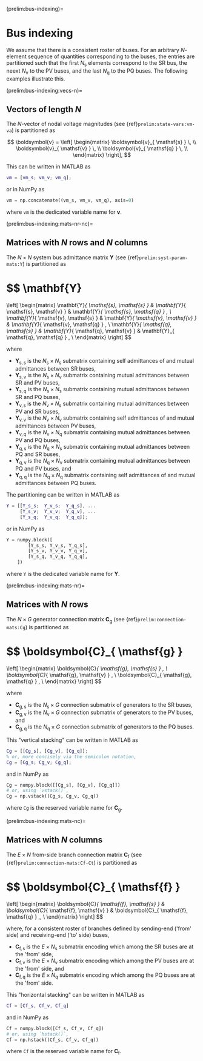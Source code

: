(prelim:bus-indexing)=
# Bus indexing

We assume that there is a consistent roster of buses.
For an arbitrary $N$-element sequence of quantities corresponding to the buses,
the entries are partitioned such that
the first $N_{ \mathsf{s} }$ elements correspond to the SR bus,
the neext $N_{ \mathsf{v} }$ to the PV buses,
and
the last $N_{ \mathsf{q} }$ to the PQ buses.
The following examples illustrate this.

(prelim:bus-indexing:vecs-n)=
## Vectors of length $N$

The  $N$-vector of nodal voltage magnitudes
(see {ref}`prelim:state-vars:vm-va`)
is partitioned as

$$
\boldsymbol{v} =
\left[ \begin{matrix}
    \boldsymbol{v}_{ \mathsf{s} } \, \\
    \boldsymbol{v}_{ \mathsf{v} } \, \\
    \boldsymbol{v}_{ \mathsf{q} } \, \\
\end{matrix} \right],
$$

This can be written in MATLAB as

```matlab
vm = [vm_s; vm_v; vm_q];
```

or in NumPy as

```python
vm = np.concatenate((vm_s, vm_v, vm_q), axis=0)
```

where `vm` is the dedicated variable name for $\boldsymbol{v}$.

(prelim:bus-indexing:mats-nr-nc)=
## Matrices with $N$ rows and $N$ columns

The $N \times N$ system bus admittance matrix $\mathbf{Y}$
(see {ref}`prelim:syst-param-mats:Y`)
is partitioned as

$$
\mathbf{Y}
=
\left[ \begin{matrix}
    \mathbf{Y}_{ \mathsf{s}, \mathsf{s} }
    & \mathbf{Y}_{ \mathsf{s}, \mathsf{v} }
    & \mathbf{Y}_{ \mathsf{s}, \mathsf{q} } \, \\
    \mathbf{Y}_{ \mathsf{v}, \mathsf{s} }
    & \mathbf{Y}_{ \mathsf{v}, \mathsf{v} }
    & \mathbf{Y}_{ \mathsf{v}, \mathsf{q} } \, \\
    \mathbf{Y}_{ \mathsf{q}, \mathsf{s} }
    & \mathbf{Y}_{ \mathsf{q}, \mathsf{v} }
    & \mathbf{Y}_{ \mathsf{q}, \mathsf{q} } \, \\
\end{matrix} \right]
$$

where

* $\mathbf{Y}_{ \mathsf{s}, \mathsf{s} }$ is the $N_{ \mathsf{s}} \times N_{ \mathsf{s}}$
  submatrix containing self admittances of and mutual admittances between SR buses,
* $\mathbf{Y}_{ \mathsf{s}, \mathsf{v} }$ is the $N_{ \mathsf{s}} \times N_{ \mathsf{v}}$
  submatrix containing mutual admittances between SR and PV buses,
* $\mathbf{Y}_{ \mathsf{s}, \mathsf{q} }$ is the $N_{ \mathsf{s}} \times N_{ \mathsf{s}}$
  submatrix containing mutual admittances between SR and PQ buses,
* $\mathbf{Y}_{ \mathsf{v}, \mathsf{s} }$ is the $N_{ \mathsf{v}} \times N_{ \mathsf{s}}$
  submatrix containing mutual admittances between PV and SR buses,
* $\mathbf{Y}_{ \mathsf{v}, \mathsf{v} }$ is the $N_{ \mathsf{v}} \times N_{ \mathsf{v}}$
  submatrix containing self admittances of and mutual admittances between PV buses,
* $\mathbf{Y}_{ \mathsf{v}, \mathsf{q} }$ is the $N_{ \mathsf{v}} \times N_{ \mathsf{q}}$
  submatrix containing mutual admittances between PV and PQ buses,
* $\mathbf{Y}_{ \mathsf{q}, \mathsf{s} }$ is the $N_{ \mathsf{q}} \times N_{ \mathsf{s}}$
  submatrix containing mutual admittances between PQ and SR buses,
* $\mathbf{Y}_{ \mathsf{q}, \mathsf{v} }$ is the $N_{ \mathsf{q}} \times N_{ \mathsf{v}}$
  submatrix containing mutual admittances between PQ and PV buses,
  and
* $\mathbf{Y}_{ \mathsf{q}, \mathsf{q} }$ is the $N_{ \mathsf{q}} \times N_{ \mathsf{q}}$
  submatrix containing self admittances of and mutual admittances between PQ buses.

The partitioning can be written in MATLAB as

```matlab
Y = [[Y_s_s;  Y_v_s;  Y_q_s], ...
     [Y_s_v;  Y_v_v;  Y_q_v], ...
     [Y_s_q;  Y_v_q;  Y_q_q]];
```

or in NumPy as

```python
Y = numpy.block([
        [Y_s_s, Y_v_s, Y_q_s],
        [Y_s_v, Y_v_v, Y_q_v],
        [Y_s_q, Y_v_q, Y_q_q],
    ])
```

where `Y` is the dedicated variable name for $\mathbf{Y}$.

(prelim:bus-indexing:mats-nr)=
## Matrices with $N$ rows

The $N \times G$ generator connection matrix $\boldsymbol{C}_{ \mathsf{g} }$
(see {ref}`prelim:connection-mats:Cg`)
is partitioned as

$$
\boldsymbol{C}_{ \mathsf{g} }
=
\left[ \begin{matrix}
    \boldsymbol{C}_{ \mathsf{g}, \mathsf{s} } \, \\
    \boldsymbol{C}_{ \mathsf{g}, \mathsf{v} } \, \\
    \boldsymbol{C}_{ \mathsf{g}, \mathsf{q} } \, \\
\end{matrix} \right]
$$

where

* $\boldsymbol{C}_{ \mathsf{g}, \mathsf{s} }$ is the $N_{ \mathsf{s} } \times G$ connection submatrix of generators to the SR buses,
* $\boldsymbol{C}_{ \mathsf{g}, \mathsf{v} }$ is the $N_{ \mathsf{v} } \times G$ connection submatrix of generators to the PV buses,
  and
* $\boldsymbol{C}_{ \mathsf{g}, \mathsf{q} }$ is the $N_{ \mathsf{q} } \times G$ connection submatrix of generators to the PQ buses.

This "vertical stacking" can be written in MATLAB as

```matlab
Cg = [[Cg_s], [Cg_v], [Cg_q]];
% or, more concisely via the semicolon notation,
Cg = [Cg_s; Cg_v; Cg_q];
```

and in NumPy as

```python
Cg = numpy.block([[Cg_s], [Cg_v], [Cg_q]])
# or, using `vstack()`,
Cg = np.vstack((Cg_s, Cg_v, Cg_q))
```

where `Cg` is the reserved variable name for $\boldsymbol{C}_{ \mathsf{g} }$.

(prelim:bus-indexing:mats-nc)=
## Matrices with $N$ columns

The $E \times N$ from-side branch connection matrix $\boldsymbol{C}_{ \mathsf{f} }$
(see {ref}`prelim:connection-mats:Cf-Ct`)
is partitioned as

$$
\boldsymbol{C}_{ \mathsf{f} }
=
\left[ \begin{matrix}
    \boldsymbol{C}_{ \mathsf{f}, \mathsf{s} }
    & \boldsymbol{C}_{ \mathsf{f}, \mathsf{v} }
    & \boldsymbol{C}_{ \mathsf{f}, \mathsf{q} } \,\, \\
\end{matrix} \right]
$$

where, for a consistent roster of branches defined by sending-end ('from' side)
and receiving-end ('to' side) buses,

* $\boldsymbol{C}_{ \mathsf{f}, \mathsf{s} }$ is the $E \times N_{\mathsf{s} }$ submatrix encoding which among the SR buses are at the 'from' side,
* $\boldsymbol{C}_{ \mathsf{f}, \mathsf{v} }$ is the $E \times N_{\mathsf{v} }$ submatrix encoding which among the PV buses are at the 'from' side,
  and
* $\boldsymbol{C}_{ \mathsf{f}, \mathsf{q} }$ is the $E \times N_{\mathsf{q} }$ submatrix encoding which among the PQ buses are at the 'from' side.

This "horizontal stacking" can be written in MATLAB as

```matlab
Cf = [Cf_s, Cf_v, Cf_q]
```

and in NumPy as

```python
Cf = numpy.block([Cf_s, Cf_v, Cf_q])
# or, using `hstack()`,
Cf = np.hstack((Cf_s, Cf_v, Cf_q))
```

where `Cf` is the reserved variable name for $\boldsymbol{C}_{ \mathsf{f} }$.
